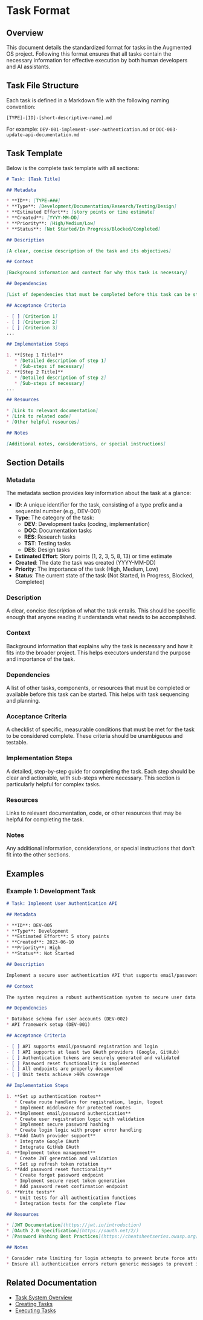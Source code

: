 # Task Format

## Overview

This document details the standardized format for tasks in the Augmented OS project. Following this format ensures that all tasks contain the necessary information for effective execution by both human developers and AI assistants.

## Task File Structure

Each task is defined in a Markdown file with the following naming convention:

```
[TYPE]-[ID]-[short-descriptive-name].md
```

For example: `DEV-001-implement-user-authentication.md` or `DOC-003-update-api-documentation.md`

## Task Template

Below is the complete task template with all sections:

```markdown
# Task: [Task Title]

## Metadata

* **ID**: [TYPE-###]
* **Type**: [Development/Documentation/Research/Testing/Design]
* **Estimated Effort**: [story points or time estimate]
* **Created**: [YYYY-MM-DD]
* **Priority**: [High/Medium/Low]
* **Status**: [Not Started/In Progress/Blocked/Completed]

## Description

[A clear, concise description of the task and its objectives]

## Context

[Background information and context for why this task is necessary]

## Dependencies

[List of dependencies that must be completed before this task can be started]

## Acceptance Criteria

- [ ] [Criterion 1]
- [ ] [Criterion 2]
- [ ] [Criterion 3]
...

## Implementation Steps

1. **[Step 1 Title]**
   * [Detailed description of step 1]
   * [Sub-steps if necessary]
2. **[Step 2 Title]**
   * [Detailed description of step 2]
   * [Sub-steps if necessary]
...

## Resources

* [Link to relevant documentation]
* [Link to related code]
* [Other helpful resources]

## Notes

[Additional notes, considerations, or special instructions]
```

## Section Details

### Metadata

The metadata section provides key information about the task at a glance:

* **ID**: A unique identifier for the task, consisting of a type prefix and a sequential number (e.g., DEV-001)
* **Type**: The category of the task:
  * **DEV**: Development tasks (coding, implementation)
  * **DOC**: Documentation tasks
  * **RES**: Research tasks
  * **TST**: Testing tasks
  * **DES**: Design tasks
* **Estimated Effort**: Story points (1, 2, 3, 5, 8, 13) or time estimate
* **Created**: The date the task was created (YYYY-MM-DD)
* **Priority**: The importance of the task (High, Medium, Low)
* **Status**: The current state of the task (Not Started, In Progress, Blocked, Completed)

### Description

A clear, concise description of what the task entails. This should be specific enough that anyone reading it understands what needs to be accomplished.

### Context

Background information that explains why the task is necessary and how it fits into the broader project. This helps executors understand the purpose and importance of the task.

### Dependencies

A list of other tasks, components, or resources that must be completed or available before this task can be started. This helps with task sequencing and planning.

### Acceptance Criteria

A checklist of specific, measurable conditions that must be met for the task to be considered complete. These criteria should be unambiguous and testable.

### Implementation Steps

A detailed, step-by-step guide for completing the task. Each step should be clear and actionable, with sub-steps where necessary. This section is particularly helpful for complex tasks.

### Resources

Links to relevant documentation, code, or other resources that may be helpful for completing the task.

### Notes

Any additional information, considerations, or special instructions that don't fit into the other sections.

## Examples

### Example 1: Development Task

```markdown
# Task: Implement User Authentication API

## Metadata

* **ID**: DEV-005
* **Type**: Development
* **Estimated Effort**: 5 story points
* **Created**: 2023-06-10
* **Priority**: High
* **Status**: Not Started

## Description

Implement a secure user authentication API that supports email/password login and OAuth providers.

## Context

The system requires a robust authentication system to secure user data and provide personalized experiences.

## Dependencies

* Database schema for user accounts (DEV-002)
* API framework setup (DEV-001)

## Acceptance Criteria

- [ ] API supports email/password registration and login
- [ ] API supports at least two OAuth providers (Google, GitHub)
- [ ] Authentication tokens are securely generated and validated
- [ ] Password reset functionality is implemented
- [ ] All endpoints are properly documented
- [ ] Unit tests achieve >90% coverage

## Implementation Steps

1. **Set up authentication routes**
   * Create route handlers for registration, login, logout
   * Implement middleware for protected routes
2. **Implement email/password authentication**
   * Create user registration logic with validation
   * Implement secure password hashing
   * Create login logic with proper error handling
3. **Add OAuth provider support**
   * Integrate Google OAuth
   * Integrate GitHub OAuth
4. **Implement token management**
   * Create JWT generation and validation
   * Set up refresh token rotation
5. **Add password reset functionality**
   * Create forgot password endpoint
   * Implement secure reset token generation
   * Add password reset confirmation endpoint
6. **Write tests**
   * Unit tests for all authentication functions
   * Integration tests for the complete flow

## Resources

* [JWT Documentation](https://jwt.io/introduction)
* [OAuth 2.0 Specification](https://oauth.net/2/)
* [Password Hashing Best Practices](https://cheatsheetseries.owasp.org/cheatsheets/Password_Storage_Cheat_Sheet.html)

## Notes

* Consider rate limiting for login attempts to prevent brute force attacks
* Ensure all authentication errors return generic messages to prevent information leakage
```

## Related Documentation

* [Task System Overview](./README.md)
* [Creating Tasks](./creating-tasks.md)
* [Executing Tasks](./executing-tasks.md)


